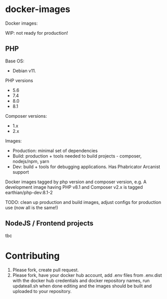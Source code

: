 # docker-images
Docker images:

WIP: not ready for production!

## PHP

Base OS: 
 - Debian v11.

PHP versions
 - 5.6
 - 7.4
 - 8.0
 - 8.1

Composer versions:
 - 1.x
 - 2.x
 
Images:
 - Production: minimal set of dependencies
 - Build: production + tools needed to build projects - composer, nodejs/npm, yarn
 - Dev: build + tools for debugging applications. Has Phabricator Arcanist support

Docker images tagged by php version and composer version, e.g. 
A development image having PHP v8.1 and Composer v2.x is tagged earthian/php-dev:8.1-2

TODO: clean up production and build images, adjust configs for production use (now all is the same!)

## NodeJS / Frontend projects
tbc

# Contributing

1) Please fork, create pull request.
2) Please fork, have your docker hub account, add .env files from .env.dist with the docker hub credentials and docker repository names, run updateall.sh when done editing and the images should be built and uploaded to your repository.
